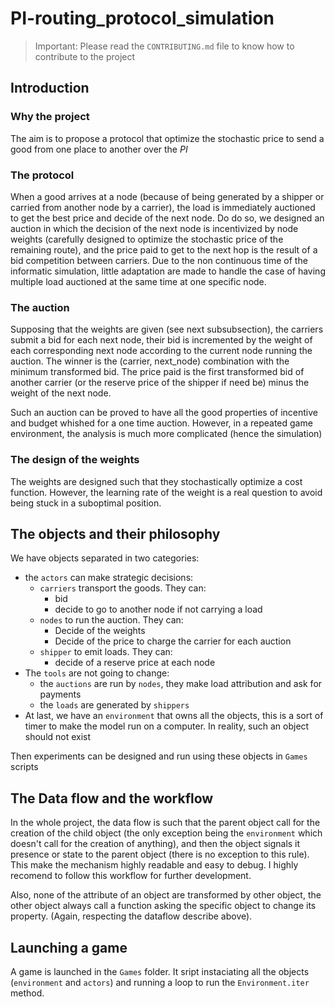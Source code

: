 # PI-routing_protocol_simulation

> Important: Please read the `CONTRIBUTING.md` file to know how to contribute to the project

## Introduction
### Why the project
The aim is to propose a protocol that optimize the stochastic price to send a good from one place to another over the _PI_

### The protocol
When a good arrives at a node (because of being generated by a shipper or carried from another node by a carrier), the load is immediately auctioned to get the best price and decide of the next node. Do do so, we designed an auction in which the decision of the next node is incentivized by node weights (carefully designed to optimize the stochastic price of the remaining route), and the price paid to get to the next hop is the result of a bid competition between carriers. Due to the non continuous time of the informatic simulation, little adaptation are made to handle the case of having multiple load auctioned at the same time at one specific node.

### The auction
Supposing that the weights are given (see next subsubsection), the carriers submit a bid for each next node, their bid is incremented by the weight of each corresponding next node according to the current node running the auction. The winner is the (carrier, next_node) combination with the minimum transformed bid. The price paid is the first transformed bid of another carrier (or the reserve price of the shipper if need be) minus the weight of the next node.

Such an auction can be proved to have all the good properties of incentive and budget whished for a one time auction. However, in a repeated game environment, the analysis is much more complicated (hence the simulation)

### The design of the weights
The weights are designed such that they stochastically optimize a cost function. However, the learning rate of the weight is a real question to avoid being stuck in a suboptimal position.

## The objects and their philosophy
We have objects separated in two categories:
* the `actors` can make strategic decisions:
  * `carriers` transport the goods. They can:
    * bid
    * decide to go to another node if not carrying a load
  * `nodes` to run the auction. They can:
    * Decide of the weights
    * Decide of the price to charge the carrier for each auction
  * `shipper` to emit loads. They can:
    * decide of a reserve price at each node
* The `tools` are not going to change:
  * the `auctions` are run by `nodes`, they make load attribution and ask for payments
  * the `loads` are generated by `shippers`
* At last, we have an `environment` that owns all the objects, this is a sort of timer to make the model run on a computer. In reality, such an object should not exist

Then experiments can be designed and run using these objects in `Games` scripts

## The Data flow and the workflow
In the whole project, the data flow is such that the parent object call for the creation of the child object (the only exception being the `environment` which doesn't call for the creation of anything), and then the object signals it presence or state to the parent object (there is no exception to this rule). This make the mechanism highly readable and easy to debug. I highly recomend to follow this workflow for further development.

Also, none of the attribute of an object are transformed by other object, the other object always call a function asking the specific object to change its property. (Again, respecting the dataflow describe above).

## Launching a game
A game is launched in the `Games` folder. It sript instaciating all the objects (`environment` and `actors`) and running a loop to run the `Environment.iter` method.
